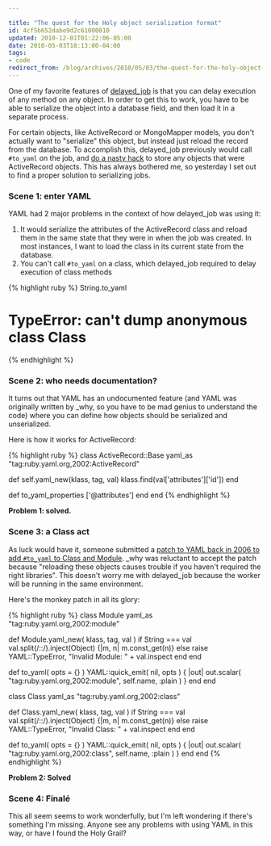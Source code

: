 ```yaml
---

title: "The quest for the Holy object serialization format"
id: 4cf5b652dabe9d2c61000010
updated: 2010-12-01T01:22:06-05:00
date: 2010-05-03T18:13:00-04:00
tags:
- code
redirect_from: /blog/archives/2010/05/03/the-quest-for-the-holy-object-serialization-format/
---
```


One of my favorite features of [delayed\_job](http://github.com/collectiveidea/delayed_job) is that you can delay execution of any method on any object. In order to get this to work, you have to be able to serialize the object into a database field, and then load it in a separate process.

For certain objects, like ActiveRecord or MongoMapper models, you don't actually want to "serialize" this object, but instead just reload the record from the database. To accomplish this, delayed\_job previously would call `#to_yaml` on the job, and [do a nasty hack](http://github.com/collectiveidea/delayed_job/commit/35a28085cb54f82562a7b869c3cdd85fae7b4b44) to store any objects that were ActiveRecord objects. This has always bothered me, so yesterday I set out to find a proper solution to serializing jobs.

### Scene 1: enter YAML

YAML had 2 major problems in the context of how delayed\_job was using it:

1.  It would serialize the attributes of the ActiveRecord class and reload them in the same state that they were in when the job was created. In most instances, I want to load the class in its current state from the database.
2.  You can't call `#to_yaml` on a class, which delayed\_job required to delay execution of class methods

{% highlight ruby %}
String.to_yaml
# TypeError: can't dump anonymous class Class
{% endhighlight %}

### Scene 2: who needs documentation?

It turns out that YAML has an undocumented feature (and YAML was originally written by \_why, so you have to be mad genius to understand the code) where you can define how objects should be serialized and unserialized.

Here is how it works for ActiveRecord:

{% highlight ruby %}
class ActiveRecord::Base
  yaml_as "tag:ruby.yaml.org,2002:ActiveRecord"

  def self.yaml_new(klass, tag, val)
    klass.find(val['attributes']['id'])
  end

  def to_yaml_properties
    ['@attributes']
  end
end
{% endhighlight %}

**Problem 1: solved.**

### Scene 3: a Class act

As luck would have it, someone submitted a [patch to YAML back in 2006 to add `#to_yaml` to Class and Module](http://blade.nagaokaut.ac.jp/cgi-bin/scat.rb/ruby/ruby-talk/178257). \_why was reluctant to accept the patch because "reloading these objects causes trouble if you haven't required the right libraries". This doesn't worry me with delayed\_job because the worker will be running in the same environment.

Here's the monkey patch in all its glory:

{% highlight ruby %}
class Module
  yaml_as "tag:ruby.yaml.org,2002:module"

  def Module.yaml_new( klass, tag, val )
    if String === val
      val.split(/::/).inject(Object) {|m, n| m.const_get(n)}
    else
      raise YAML::TypeError, "Invalid Module: " + val.inspect
    end
  end

  def to_yaml( opts = {} )
    YAML::quick_emit( nil, opts ) { |out|
      out.scalar( "tag:ruby.yaml.org,2002:module", self.name, :plain )
    }
  end
end

class Class
  yaml_as "tag:ruby.yaml.org,2002:class"

  def Class.yaml_new( klass, tag, val )
    if String === val
      val.split(/::/).inject(Object) {|m, n| m.const_get(n)}
    else
      raise YAML::TypeError, "Invalid Class: " + val.inspect
    end
  end

  def to_yaml( opts = {} )
    YAML::quick_emit( nil, opts ) { |out|
      out.scalar( "tag:ruby.yaml.org,2002:class", self.name, :plain )
    }
  end
end
{% endhighlight %}

**Problem 2: Solved**

### Scene 4: Finalé

This all seem seems to work wonderfully, but I'm left wondering if there's something I'm missing. Anyone see any problems with using YAML in this way, or have I found the Holy Grail?
